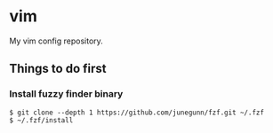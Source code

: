 # vim
My vim config repository.

## Things to do first
### Install fuzzy finder binary
```
$ git clone --depth 1 https://github.com/junegunn/fzf.git ~/.fzf
$ ~/.fzf/install
```
